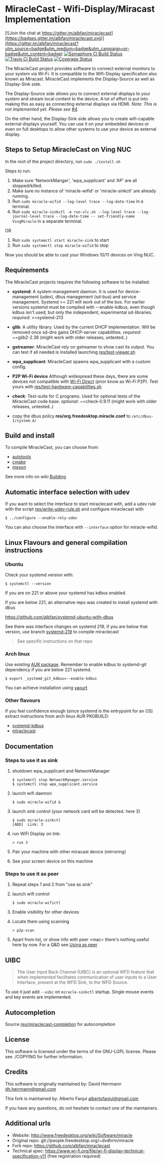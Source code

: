 # MiracleCast - Wifi-Display/Miracast Implementation

[![Join the chat at https://gitter.im/albfan/miraclecast](https://badges.gitter.im/albfan/miraclecast.svg)](https://gitter.im/albfan/miraclecast?utm_source=badge&utm_medium=badge&utm_campaign=pr-badge&utm_content=badge)
[![Semaphore CI Build Status](https://albfan.semaphoreci.com/badges/miraclecast/branches/master.svg?style=shields)](https://albfan.semaphoreci.com/projects/miraclecast)
[![Travis CI Build Status](https://travis-ci.org/albfan/miraclecast.svg?branch=master)](https://travis-ci.org/albfan/miraclecast)
[![Coverage Status](https://coveralls.io/repos/github/albfan/miraclecast/badge.svg?branch=master)](https://coveralls.io/github/albfan/miraclecast?branch=master)

The MiracleCast project provides software to connect external monitors to your system via Wi-Fi. It is compatible to the Wifi-Display specification also known as Miracast. MiracleCast implements the Display-Source as well as Display-Sink side.

The Display-Source side allows you to connect external displays to your system and stream local content to the device. A lot of effort is put into making this as easy as connecting external displays via HDMI. *Note: This is not implemented yet. Please see [#4](../../issues/4).*

On the other hand, the Display-Sink side allows you to create wifi-capable external displays yourself. You can use it on your embedded devices or even on full desktops to allow other systems to use your device as external display.

## Steps to Setup MiracleCast on Ving NUC

In the root of the project directory, run `sudo ./install.sh`

Steps to run:

1. Make sure 'NetworkManger', 'wpa_supplicant' and 'AP' are all stopped/killed.
2. Make sure no instance of 'miracle-wifid' or 'miracle-sinkctl' are already running.
3. Run `sudo miracle-wifid --log-level trace --log-date-time` in a terminal.
4. Run `sudo miracle-sinkctl -e run-vlc.sh --log-level trace --log-journal-level trace --log-date-time -- set-friendly-name VingMiracle` in a separate terminal.

OR 

1. Run `sudo systemctl start miracle-sink` to start
2. Run `sudo systemctl stop miracle-wifid` to stop

Now you should be able to cast your Windows 10/11 devices on Ving NUC.

## Requirements

The MiracleCast projects requires the following software to be installed:
 - **systemd**: A system management daemon. It is used for device-management (udev), dbus management (sd-bus) and service management.
    Systemd >= 221 will work out of the box. For earlier versions systemd must be compiled with --enable-kdbus, even though kdbus isn't used, but only the independent, experimental sd-libraries.
    *required*: >=systemd-213

 - **glib**: A utility library. Used by the current DHCP implementation. Will be removed once sd-dns gains DHCP-server capabilities.
    *required*: ~=glib2-2.38 (might work with older releases, untested..)

 - **gstreamer**: MiracleCast rely on gstreamer to show cast its output. You can test if all needed is installed launching [res/test-viewer.sh](https://github.com/albfan/miraclecast/blob/master/res/test-viewer.sh)

 - **wpa_supplicant**: MiracleCast spawns wpa_supplicant with a custom config.

 - **P2P Wi-Fi device** Although widespread these days, there are some devices not compatible with [Wi-Fi Direct](http://en.wikipedia.org/wiki/Wi-Fi_Direct) (prior know as Wi-Fi P2P). Test yours with [res/test-hardware-capabilities.sh](https://github.com/albfan/miraclecast/blob/master/res/test-hardware-capabilities.sh)

 - **check**: Test-suite for C programs. Used for optional tests of the MiracleCast code base.
    *optional*: ~=check-0.9.11 (might work with older releases, untested..)

 - copy the dbus policy **res/org.freedesktop.miracle.conf** to `/etc/dbus-1/system.d/`

## Build and install

To compile MiracleCast, you can choose from:

 - [autotools](http://en.wikipedia.org/wiki/GNU_build_system)
 - [cmake](http://en.wikipedia.org/wiki/CMake)
 - [meson](http://mesonbuild.com/)

See more info on wiki [Building](https://github.com/albfan/miraclecast/wiki/Building)

## Automatic interface selection with udev

If you want to select the interface to start miraclecast with, add a udev rule with the script [res/write-udev-rule.sh](https://github.com/albfan/miraclecast/blob/master/res/write-udev-rule.sh) and configure miraclecast with

    $ ../configure --enable-rely-udev

You can also choose the interface with  `--interface` option for miracle-wifid.

## Linux Flavours and general compilation instructions

### Ubuntu

Check your systemd version with:

    $ systemctl --version
    
If you are on 221 or above your systemd has kdbus enabled.
 
If you are below 221, an alternative repo was created to install systemd with dbus

https://github.com/albfan/systemd-ubuntu-with-dbus

See there was interface changes on systemd 219, if you are below that version, use branch [systemd-219](https://github.com/albfan/miraclecast/tree/systemd-219) to compile miraclecast

> See specific instructions on that repo

### Arch linux

Use existing [AUR package](https://aur.archlinux.org/packages/miraclecast-git/). Remember to enable kdbus to systemd-git dependency if you are below 221 systemd.

    $ export _systemd_git_kdbus=--enable-kdbus

You can achieve installation using [yaourt](https://wiki.archlinux.org/index.php/Yaourt)

### Other flavours

If you feel confidence enough (since systemd is the entrypoint for an OS) extract instructions from arch linux AUR PKGBUILD:

- [systemd-kdbus](https://aur.archlinux.org/cgit/aur.git/tree/PKGBUILD?h=systemd-kdbus)
- [miraclecast](https://aur.archlinux.org/cgit/aur.git/tree/PKGBUILD?h=miraclecast)

## Documentation

### Steps to use it as sink

 1. shutdown wpa_supplicant and NetworkManager

        $ systemctl stop NetworkManager.service
        $ systemctl stop wpa_supplicant.service 

 2. launch wifi daemon

        $ sudo miracle-wifid &

 3. launch sink control (your network card will be detected. here 3)

        $ sudo miracle-sinkctl
        [ADD]  Link: 3

 4. run WiFi Display on link: 

        > run 3

 5. Pair your machine with other miracast device (mirroring)

 6. See your screen device on this machine

### Steps to use it as peer

 1. Repeat steps 1 and 2 from "use as sink"

 2. launch wifi control

        $ sudo miracle-wifictl

 3. Enable visibility for other devices

 4. Locate them using scanning

        > p2p-scan

 5. Apart from list, or show info with peer &lt;mac&gt; there's nothing useful here by now. For a Q&D see [Using as peer](https://github.com/albfan/miraclecast/issues/4)

## UIBC

> The User Input Back Channel (UIBC) is an optional WFD feature that when implemented facilitates communication of user inputs to a User Interface, present at the WFD Sink, to the WFD Source.

To use it just add `--uibc` on `miracle-sinkctl` startup. Single mouse events and key events are implemented.

## Autocompletion

 Source [res/miraclecast-completion](https://github.com/albfan/miraclecast/blob/master/res/miraclecast-completion) for autocompletion

## License

This software is licensed under the terms of the GNU-LGPL license. Please see ./COPYING for further information.

## Credits

This software is originally maintained by: David Herrmann dh.herrmann@gmail.com 

This fork is maintained by: Alberto Fanjul albertofanjul@gmail.com

If you have any questions, do not hesitate to contact one of the maintainers.

## Additional urls

- Website: http://www.freedesktop.org/wiki/Software/miracle
- Original repo: git://people.freedesktop.org/~dvdhrm/miracle
- Fork repo: https://github.com/albfan/miraclecast
- Technical spec: https://www.wi-fi.org/file/wi-fi-display-technical-specification-v11 (free registration required)
